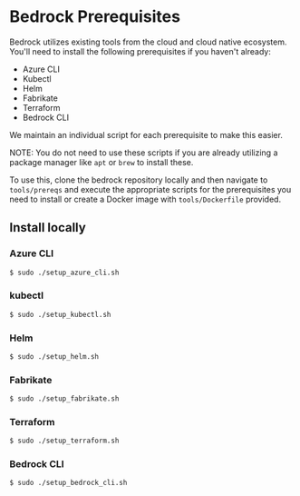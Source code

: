 # Bedrock Prerequisites

Bedrock utilizes existing tools from the cloud and cloud native ecosystem.  You'll need to install the following prerequisites if you haven't already:

- Azure CLI
- Kubectl
- Helm
- Fabrikate
- Terraform
- Bedrock CLI

We maintain an individual script for each prerequisite to make this easier.

NOTE: You do not need to use these scripts if you are already utilizing a package manager like `apt` or `brew` to install these.

To use this, clone the bedrock repository locally and then navigate to `tools/prereqs` and execute the appropriate scripts for the prerequisites you need to install or create a Docker image with `tools/Dockerfile` provided.

## Install locally

### Azure CLI

```bash
$ sudo ./setup_azure_cli.sh
```

### kubectl

```bash
$ sudo ./setup_kubectl.sh
```

### Helm

```bash
$ sudo ./setup_helm.sh
```

### Fabrikate

```bash
$ sudo ./setup_fabrikate.sh
```

### Terraform

```bash
$ sudo ./setup_terraform.sh
```

### Bedrock CLI

```bash
$ sudo ./setup_bedrock_cli.sh
```

